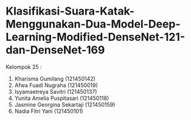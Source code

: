 # Klasifikasi-Suara-Katak-Menggunakan-Dua-Model-Deep-Learning-Modified-DenseNet-121-dan-DenseNet-169

Kelompok 25 :
1. Kharisma Gumilang (121450142)
2. Afwa Fuadi Nugraha (121450019)
3. Isyamaetreya Savitri (121450137)
4. Yunita Amelia Puspitasari (121450118)
5. Jasmine Georgina Sekartaji (121450159)
6. Nadia Fitri Yani (121450101)
